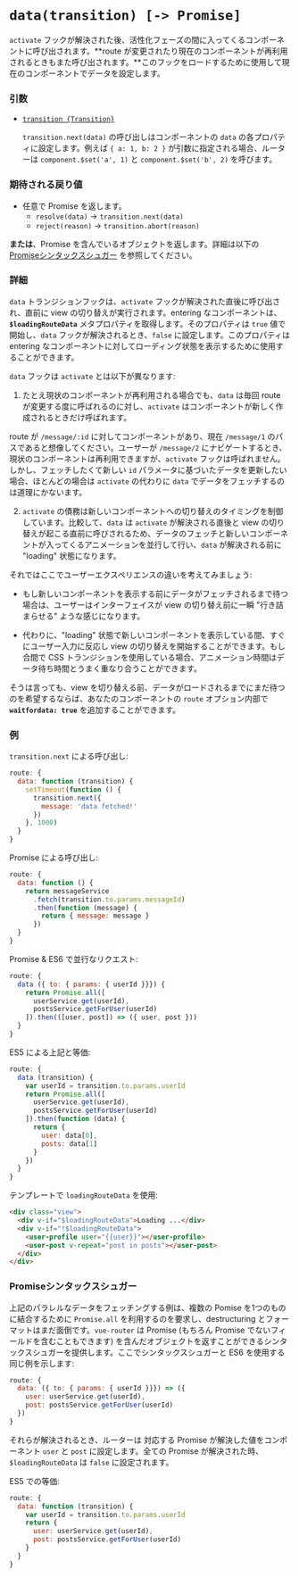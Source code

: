 # `data(transition) [-> Promise]`

`activate` フックが解決された後、活性化フェーズの間に入ってくるコンポーネントに呼び出されます。**route が変更されたり現在のコンポーネントが再利用されるときもまた呼び出されます。**このフックをロードするために使用して現在のコンポーネントでデータを設定します。

### 引数

- [`transition {Transition}`](hooks.md#トランジションオブジェクト)

  `transition.next(data)` の呼び出しはコンポーネントの `data` の各プロパティに設定します。例えば `{ a: 1, b: 2 }` が引数に指定される場合、ルーターは `component.$set('a', 1)` と `component.$set('b', 2)` を呼びます。

### 期待される戻り値

- 任意で Promise を返します。
  - `resolve(data)` -> `transition.next(data)`
  - `reject(reason)` -> `transition.abort(reason)`

**または**、Promise を含んでいるオブジェクトを返します。詳細は以下の [Promiseシンタックスシュガー](#Promiseシンタックスシュガー) を参照してください。

### 詳細

`data` トランジションフックは、`activate` フックが解決された直後に呼び出され、直前に view の切り替えが実行されます。entering なコンポーネントは、**`$loadingRouteData`** メタプロパティを取得します。そのプロパティは `true` 値で開始し、`data` フックが解決されるとき、`false` に設定します。このプロパティは entering なコンポーネントに対してローディング状態を表示するために使用することができます。

`data` フックは `activate` とは以下が異なります:

1. たとえ現状のコンポーネントが再利用される場合でも、`data` は毎回 route が変更する度に呼ばれるのに対し、`activate` はコンポーネントが新しく作成されるときだけ呼ばれます。

  route が `/message/:id` に対してコンポーネントがあり、現在 `/message/1` のパスであると想像してください。ユーザーが `/message/2` にナビゲートするとき、現状のコンポーネントは再利用できますが、`activate` フックは呼ばれません。しかし、フェッチしたくて新しい `id` パラメータに基づいたデータを更新したい場合、ほとんどの場合は `activate` の代わりに `data` でデータをフェッチするのは道理にかないます。

2. `activate` の債務は新しいコンポーネントへの切り替えのタイミングを制御しています。比較して、`data` は `activate` が解決される直後と view の切り替えが起こる直前に呼びされるため、データのフェッチと新しいコンポーネントが入ってくるアニメーションを並行して行い、`data` が解決される前に "loading" 状態になります。

  それではここでユーザーエクスペリエンスの違いを考えてみましょう:

  - もし新しいコンポーネントを表示する前にデータがフェッチされるまで待つ場合は、ユーザーはインターフェイスが view の切り替え前に一瞬 "行き詰まらせる" ような感じになります。

  - 代わりに、"loading" 状態で新しいコンポーネントを表示している間、すぐにユーザー入力に反応し view の切り替えを開始することができます。もし合間で CSS トランジションを使用している場合、アニメーション時間はデータ待ち時間とうまく重なり合うことができます。

そうは言っても、view を切り替える前、データがロードされるまでにまだ待つのを希望するならば、あなたのコンポーネントの `route` オプション内部で **`waitfordata: true`** を追加することができます。

### 例

`transition.next` による呼び出し:

``` js
route: {
  data: function (transition) {
    setTimeout(function () {
      transition.next({
        message: 'data fetched!'
      })
    }, 1000)
  }
}
```

Promise による呼び出し:

``` js
route: {
  data: function () {
    return messageService
      .fetch(transition.to.params.messageId)
      .then(function (message) {
        return { message: message }
      })
  }
}
```

Promise & ES6 で並行なリクエスト:

``` js
route: {
  data ({ to: { params: { userId }}}) {
    return Promise.all([
      userService.get(userId),
      postsService.getForUser(userId)
    ]).then(([user, post]) => ({ user, post }))
  }
}
```

ES5 による上記と等価:

``` js
route: {
  data (transition) {
    var userId = transition.to.params.userId
    return Promise.all([
      userService.get(userId),
      postsService.getForUser(userId)
    ]).then(function (data) {
      return {
        user: data[0],
        posts: data[1]
      }
    })
  }
}
```

テンプレートで `loadingRouteData` を使用:

``` html
<div class="view">
  <div v-if="$loadingRouteData">Loading ...</div>
  <div v-if="!$loadingRouteData">
    <user-profile user="{{user}}"></user-profile>
    <user-post v-repeat="post in posts"></user-post>
  </div>
</div>
```

### Promiseシンタックスシュガー

上記のパラレルなデータをフェッチングする例は、複数の Pomise を1つのものに結合するために `Promise.all` を利用するのを要求し、destructuring とフォーマットはまだ面倒です。`vue-router` は Promise (もちろん Promise でないフィールドを含むこともできます) を含んだオブジェクトを返すことができるシンタックスシュガーを提供します。ここでシンタックスシュガーと ES6 を使用する同じ例を示します:

``` js
route: {
  data: ({ to: { params: { userId }}}) => ({
    user: userService.get(userId),
    post: postsService.getForUser(userId)
  })
}
```

それらが解決されるとき、ルーターは 対応する Promise が解決した値をコンポーネント `user` と `post` に設定します。全ての Promise が解決された時、`$loadingRouteData` は `false` に設定されます。

ES5 での等価:

``` js
route: {
  data: function (transition) {
    var userId = transition.to.params.userId
    return {
      user: userService.get(userId),
      post: postsService.getForUser(userId)
    }
  }
}
```
